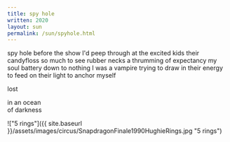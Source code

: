 ```yaml
---
title: spy hole
written: 2020
layout: sun
permalink: /sun/spyhole.html
---
```



<div class="poem">
spy hole  
before the show  
I'd peep through  
at the excited kids  
their candyfloss  
so much to see  
rubber necks  
a thrumming  
of expectancy  
my soul battery  
down to nothing  
I was  
a vampire  
trying to draw in  
their energy  
to feed  
on their light  
to anchor myself  


lost  


in an ocean  
of darkness
</div>


!["5 rings"]({{ site.baseurl }}/assets/images/circus/SnapdragonFinale1990HughieRings.jpg "5 rings")
